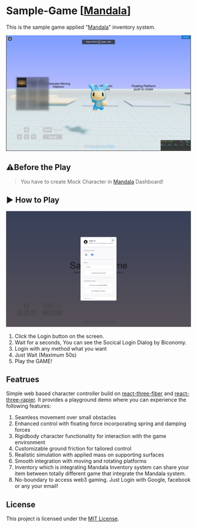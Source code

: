 # Sample-Game [[Mandala](https://github.com/EthconKorea2023/mandala)]

This is the sample game applied "[Mandala](https://github.com/EthconKorea2023/mandala)" inventory system.

![inventory](./example/CharacterAnimation2.png)

## ⚠️Before the Play

> You have to create Mock Character in [Mandala](https://nextjs-chunghosuk.vercel.app/) Dashboard!

## ▶️ How to Play

![sample-game](./example/CharacterAnimation.png)

1. Click the Login button on the screen.
2. Wait for a seconds, You can see the Socical Login Dialog by Biconomy.
3. Login with any method what you want
4. Just Wait (Maximum 50s)
5. Play the GAME!

## Featrues

Simple web based character controller build on [react-three-fiber](https://github.com/pmndrs/react-three-fiber) and [react-three-rapier](https://github.com/pmndrs/react-three-rapier). It provides a playground demo where you can experience the following features:

1. Seamless movement over small obstacles
2. Enhanced control with floating force incorporating spring and damping forces
3. Rigidbody character functionality for interaction with the game environment
4. Customizable ground friction for tailored control
5. Realistic simulation with applied mass on supporting surfaces
6. Smooth integration with moving and rotating platforms
7. Inventory which is integrating Mandala Inventory system can share your item between totally different game that integrate the Mandala system.
8. No-boundary to access web3 gaming. Just Login with Google, facebook or any your email!

## License

This project is licensed under the [MIT License](https://opensource.org/licenses/MIT).
